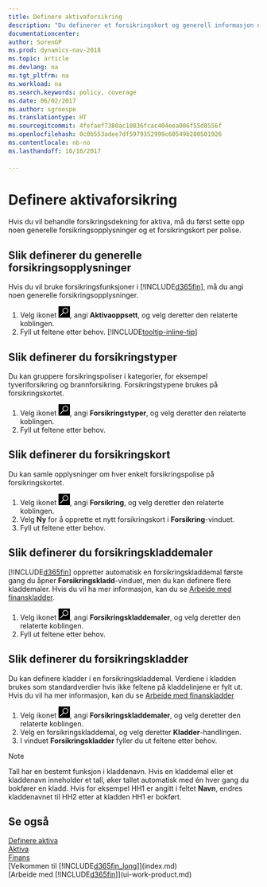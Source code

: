 ```yaml
---
title: Definere aktivaforsikring
description: "Du definerer et forsikringskort og generell informasjon om forsikringspolise for å behandle forsikringsdekning for aktiva."
documentationcenter: 
author: SorenGP
ms.prod: dynamics-nav-2018
ms.topic: article
ms.devlang: na
ms.tgt_pltfrm: na
ms.workload: na
ms.search.keywords: policy, coverage
ms.date: 06/02/2017
ms.author: sgroespe
ms.translationtype: HT
ms.sourcegitcommit: 4fefaef7380ac10836fcac404eea006f55d8556f
ms.openlocfilehash: 0c0b553adee7df5979352999c60549b280501926
ms.contentlocale: nb-no
ms.lasthandoff: 10/16/2017

---
```

# <a name="how-to-set-up-fixed-asset-insurance"></a>Definere aktivaforsikring
Hvis du vil behandle forsikringsdekning for aktiva, må du først sette opp noen generelle forsikringsopplysninger og et forsikringskort per polise.

## <a name="to-set-up-general-insurance-information"></a>Slik definerer du generelle forsikringsopplysninger
Hvis du vil bruke forsikringsfunksjoner i [!INCLUDE[d365fin](includes/d365fin_md.md)], må du angi noen generelle forsikringsopplysninger.  

1. Velg ikonet ![Søk etter side eller rapport](media/ui-search/search_small.png "Søk etter side eller rapport"), angi **Aktivaoppsett**, og velg deretter den relaterte koblingen.  
2. Fyll ut feltene etter behov. [!INCLUDE[tooltip-inline-tip](includes/tooltip-inline-tip_md.md)]  

## <a name="to-set-up-insurance-types"></a>Slik definerer du forsikringstyper
Du kan gruppere forsikringspoliser i kategorier, for eksempel tyveriforsikring og brannforsikring. Forsikringstypene brukes på forsikringskortet.

1. Velg ikonet ![Søk etter side eller rapport](media/ui-search/search_small.png "Søk etter side eller rapport"), angi **Forsikringstyper**, og velg deretter den relaterte koblingen.  
2. Fyll ut feltene etter behov.

## <a name="to-set-up-insurance-cards"></a>Slik definerer du forsikringskort
Du kan samle opplysninger om hver enkelt forsikringspolise på forsikringskortet.  

1. Velg ikonet ![Søk etter side eller rapport](media/ui-search/search_small.png "Søk etter side eller rapport"), angi **Forsikring**, og velg deretter den relaterte koblingen.  
2. Velg **Ny** for å opprette et nytt forsikringskort i **Forsikring**-vinduet.  
3. Fyll ut feltene etter behov.

## <a name="to-set-up-insurance-journal-templates"></a>Slik definerer du forsikringskladdemaler
[!INCLUDE[d365fin](includes/d365fin_md.md)] oppretter automatisk en forsikringskladdemal første gang du åpner **Forsikringskladd**-vinduet, men du kan definere flere kladdemaler. Hvis du vil ha mer informasjon, kan du se [Arbeide med finanskladder](ui-work-general-journals.md).  

1. Velg ikonet ![Søk etter side eller rapport](media/ui-search/search_small.png "Søk etter side eller rapport"), angi **Forsikringskladdemaler**, og velg deretter den relaterte koblingen.  
2. Fyll ut feltene etter behov.

## <a name="to-set-up-insurance-journal-batches"></a>Slik definerer du forsikringskladder
Du kan definere kladder i en forsikringskladdemal. Verdiene i kladden brukes som standardverdier hvis ikke feltene på kladdelinjene er fylt ut. Hvis du vil ha mer informasjon, kan du se [Arbeide med finanskladder](ui-work-general-journals.md)  

1. Velg ikonet ![Søk etter side eller rapport](media/ui-search/search_small.png "Søk etter side eller rapport"), angi **Forsikringskladdemaler**, og velg deretter den relaterte koblingen.  
2. Velg en forsikringskladdemal, og velg deretter **Kladder**-handlingen.
3. I vinduet **Forsikringskladder** fyller du ut feltene etter behov.

> [!NOTE]  
>   Tall har en bestemt funksjon i kladdenavn. Hvis en kladdemal eller et kladdenavn inneholder et tall, øker tallet automatisk med én hver gang du bokfører en kladd. Hvis for eksempel HH1 er angitt i feltet **Navn**, endres kladdenavnet til HH2 etter at kladden HH1 er bokført.

## <a name="see-also"></a>Se også
[Definere aktiva](fa-setup.md)  
[Aktiva](fa-manage.md)  
[Finans](finance.md)  
[Velkommen til [!INCLUDE[d365fin_long](includes/d365fin_long_md.md)]](index.md)  
[Arbeide med [!INCLUDE[d365fin](includes/d365fin_md.md)]](ui-work-product.md)

